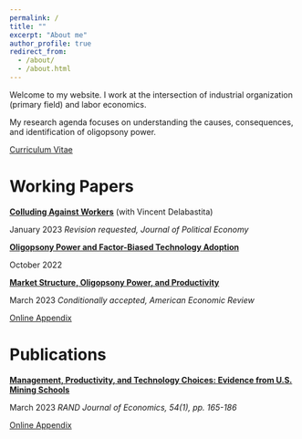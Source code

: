 ```yaml
---
permalink: /
title: ""
excerpt: "About me"
author_profile: true
redirect_from: 
  - /about/
  - /about.html
---
```

Welcome to my website. I work at the intersection of industrial organization (primary field) and labor economics. 

My research agenda focuses on understanding the causes, consequences, and identification of oligopsony power.

[Curriculum Vitae](/files/cv_michaelrubens.pdf)

Working Papers
======

**[Colluding Against Workers](/files/Colluding_against_workers_round1.pdf)**  (with Vincent Delabastita)

January 2023   _Revision requested, Journal of Political Economy_

**[Oligopsony Power and Factor-Biased Technology Adoption](/files/Techadoption_paper.pdf)**

October 2022    


**[Market Structure, Oligopsony Power, and Productivity](/files/AER_2023_0383_main.pdf)**

March 2023   _Conditionally accepted, American Economic Review_

[Online Appendix](/files/AER_2023_0383_appendix.pdf)



Publications
======

**[Management, Productivity, and Technology Choices: Evidence from U.S. Mining Schools](https://onlinelibrary.wiley.com/doi/10.1111/1756-2171.12434)**

March 2023  _RAND Journal of Economics, 54(1), pp. 165-186_

[Online Appendix](/files/mining_schools_online_appendix.pdf)


 
